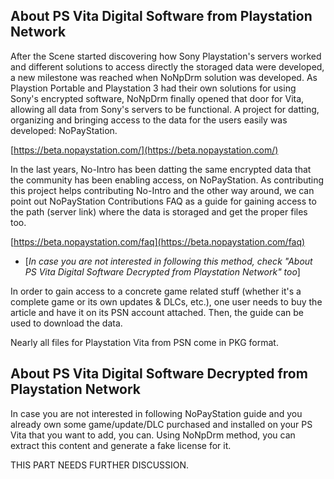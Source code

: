 
## About PS Vita Digital Software from Playstation Network

After the Scene started discovering how Sony Playstation's servers worked and different solutions to access directly the storaged data were developed, a new milestone was reached when NoNpDrm solution was developed. As Playstion Portable and Playstation 3 had their own solutions for using Sony's encrypted software, NoNpDrm finally opened that door for Vita, allowing all data from Sony's servers to be functional. A project for datting, organizing and bringing access to the data for the users easily was developed: NoPayStation.

[https://beta.nopaystation.com/](https://beta.nopaystation.com/)

In the last years, No-Intro has been datting the same encrypted data that the community has been enabling access, on NoPayStation. As contributing this project helps contributing No-Intro and the other way around, we can point out NoPayStation Contributions FAQ as a guide for gaining access to the path (server link) where the data is storaged and get the proper files too.

[https://beta.nopaystation.com/faq](https://beta.nopaystation.com/faq)

-   [_In case you are not interested in following this method, check "About PS Vita Digital Software Decrypted from Playstation Network" too_]

  
In order to gain access to a concrete game related stuff (whether it's a complete game or its own updates & DLCs, etc.), one user needs to buy the article and have it on its PSN account attached. Then, the guide can be used to download the data.

Nearly all files for Playstation Vita from PSN come in PKG format.

  

## About PS Vita Digital Software Decrypted from Playstation Network

In case you are not interested in following NoPayStation guide and you already own some game/update/DLC purchased and installed on your PS Vita that you want to add, you can. Using NoNpDrm method, you can extract this content and generate a fake license for it.

THIS PART NEEDS FURTHER DISCUSSION.